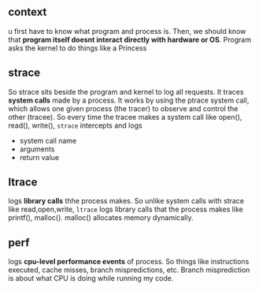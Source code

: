 ## context
u first have to know what program and process is. Then, we should know that **program itself doesnt interact directly with
hardware or OS**. Program asks the kernel to do things like a Princess

## strace
So strace sits beside the program and kernel to log all requests.
It traces **system calls** made by a process. It works by using the ptrace system call, which allows one given process (the tracer)
to observe and control the other (tracee). So every time the tracee makes a system call like open(), read(), write(), `strace`
intercepts and logs
- system call name
- arguments
- return value

## ltrace
logs **library calls** thhe process makes. So unlike system calls with strace like read,open,write, `ltrace` logs library calls that
the process makes like printf(), malloc(). malloc() allocates memory dynamically.

## perf
logs **cpu-level performance events** of process. So things like instructions executed, cache misses, branch mispredictions, etc.
Branch misprediction is about what CPU is doing while running my code.
